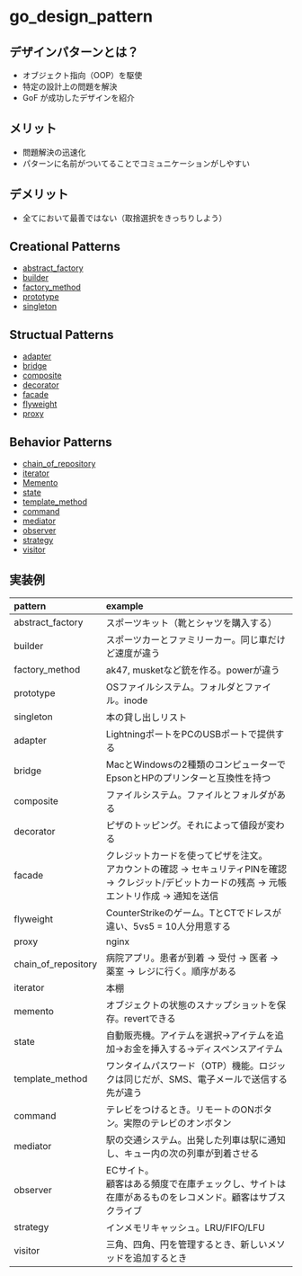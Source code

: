 # go_design_pattern

## デザインパターンとは？

* オブジェクト指向（OOP）を駆使
* 特定の設計上の問題を解決
* GoF が成功したデザインを紹介

## メリット

* 問題解決の迅速化
* パターンに名前がついてることでコミュニケーションがしやすい

## デメリット

* 全てにおいて最善ではない（取捨選択をきっちりしよう）


## Creational Patterns
- [abstract_factory](./abstract_factory)
- [builder](./builder)
- [factory_method](./factory_method)
- [prototype](./prototype)
- [singleton](./singleton)

## Structual Patterns
- [adapter](./adapter)
- [bridge](./bridge)
- [composite](./composite)
- [decorator](./decorator)
- [facade](./facade)
- [flyweight](./flyweight)
- [proxy](./proxy)

## Behavior Patterns
- [chain_of_repository](./chain_of_repository)
- [iterator](./iterator)
- [Memento](./memento)
- [state](./state)
- [template_method](./template_method)
- [command](./command)
- [mediator](./mediator)
- [observer](./observer)
- [strategy](./strategy)
- [visitor](./visitor)

## 実装例
|pattern|example|
|:---|:---|
|abstract_factory|スポーツキット（靴とシャツを購入する）|
|builder|スポーツカーとファミリーカー。同じ車だけど速度が違う|
|factory_method|ak47, musketなど銃を作る。powerが違う|
|prototype|OSファイルシステム。フォルダとファイル。inode|
|singleton|本の貸し出しリスト|
|adapter|LightningポートをPCのUSBポートで提供する|
|bridge|MacとWindowsの2種類のコンピューターでEpsonとHPのプリンターと互換性を持つ|
|composite|ファイルシステム。ファイルとフォルダがある|
|decorator|ピザのトッピング。それによって値段が変わる|
|facade|クレジットカードを使ってピザを注文。<br> アカウントの確認 -> セキュリティPINを確認 -> クレジット/デビットカードの残高 -> 元帳エントリ作成 -> 通知を送信|
|flyweight|CounterStrikeのゲーム。TとCTでドレスが違い、5vs5 = 10人分用意する|
|proxy|nginx|
|chain_of_repository|病院アプリ。患者が到着 -> 受付 -> 医者 -> 薬室 -> レジに行く。順序がある|
|iterator|本棚|
|memento|オブジェクトの状態のスナップショットを保存。revertできる|
|state|自動販売機。アイテムを選択->アイテムを追加->お金を挿入する->ディスペンスアイテム|
|template_method|ワンタイムパスワード（OTP）機能。ロジックは同じだが、SMS、電子メールで送信する先が違う|
|command|テレビをつけるとき。リモートのONボタン。実際のテレビのオンボタン|
|mediator|駅の交通システム。出発した列車は駅に通知し、キュー内の次の列車が到着させる|
|observer|ECサイト。<br>顧客はある頻度で在庫チェックし、サイトは在庫があるものをレコメンド。顧客はサブスクライブ|
|strategy|インメモリキャッシュ。LRU/FIFO/LFU|
|visitor|三角、四角、円を管理するとき、新しいメソッドを追加するとき|
